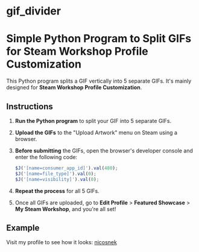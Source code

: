 # gif_divider
# Simple Python Program to Split GIFs for Steam Workshop Profile Customization

This Python program splits a GIF vertically into 5 separate GIFs. It's mainly designed for **Steam Workshop Profile Customization**.

## Instructions

1. **Run the Python program** to split your GIF into 5 separate GIFs.
2. **Upload the GIFs** to the "Upload Artwork" menu on Steam using a browser.
3. **Before submitting** the GIFs, open the browser's developer console and enter the following code:

    ```javascript
    $J('[name=consumer_app_id]').val(480);
    $J('[name=file_type]').val(0);
    $J('[name=visibility]').val(0);
    ```

4. **Repeat the process** for all 5 GIFs.
5. Once all GIFs are uploaded, go to **Edit Profile** > **Featured Showcase** > **My Steam Workshop**, and you're all set!

## Example

Visit my profile to see how it looks: [nicosnek](https://steamcommunity.com/id/nicosnek)
